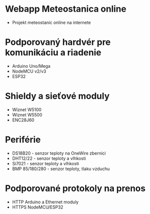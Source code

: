 # Webapp Meteostanica online
* Projekt meteostaníc online na internete

# Podporovaný hardvér pre komunikáciu a riadenie
* Arduino Uno/Mega
* NodeMCU v2/v3
* ESP32
# Shieldy a sieťové moduly
* Wiznet W5100
* Wiznet W5500
* ENC28J60
# Periférie
* DS18B20 - senzor teploty na OneWire zbernici
* DHT12/22 - senzor teploty a vlhkosti
* Si7021 - senzor teploty a vlhkosti
* BMP 85/180/280 - senzor teploty, tlaku vzduchu
# Podporované protokoly na prenos
* HTTP Arduino a Ethernet moduly
* HTTPS NodeMCU/ESP32
